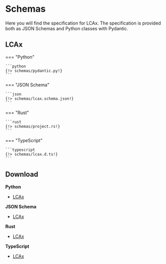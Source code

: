 # Schemas

Here you will find the specification for LCAx.
The specification is provided both as JSON Schemas and Python classes with Pydantic.

## LCAx

=== "Python"

    ```python
    {!> schemas/pydantic.py!}
    ```

=== "JSON Schema"

    ```json
    {!> schemas/lcax.schema.json!}
    ```

=== "Rust"

    ```rust
    {!> schemas/project.rs!}
    ```

=== "TypeScript"

    ```typescript
    {!> schemas/lcax.d.ts!}
    ```

## Download

**Python**
- [LCAx](./schemas/pydantic.py)

**JSON Schema**
- [LCAx](./schemas/lcax.schema.json)

**Rust**
- [LCAx](./schemas/project.rs)

**TypeScript**
- [LCAx](./schemas/lcax.d.ts)